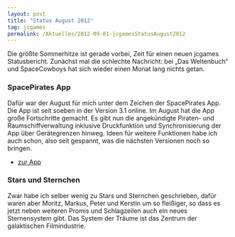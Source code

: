 ```yaml
---
layout: post
title: "Status August 2012"
tag: jcgames
permalink: /Aktuelles/2012-09-01-jcgamesStatusAugust2012
---
```


Die größte Sommerhitze ist gerade vorbei, Zeit für einen neuen jcgames Statusbericht. Zunächst mal die schlechte Nachricht: bei &bdquo;Das Weltenbuch&ldquo; und SpaceCowboys hat sich wieder einen Monat lang nichts getan.

### SpacePirates App

Dafür war der August für mich unter dem Zeichen der SpacePirates App. Die App ist seit soeben in der Version 3.1 online. Im August hat die App große Fortschritte gemacht. Es gibt nun die angekündigte Piraten- und Raumschiffverwaltung inklusive Druckfunktion und Synchronisierung der App über Gerätegrenzen hinweg. Ideen für weitere Funktionen habe ich auch schon, also seit gespannt, was die nächsten Versionen noch so bringen.

- [zur App](https://jcgames.de/spacepirates/Webapp)

### Stars und Sternchen

Zwar habe ich selber wenig zu Stars und Sternchen geschrieben, dafür waren aber Moritz, Markus, Peter und Kerstin um so fleißiger, so dass es jetzt neben weiteren Promis und Schlagzeilen auch ein neues Sternensystem gibt. Das System der Träume ist das Zentrum der galaktischen Filmindustrie.


